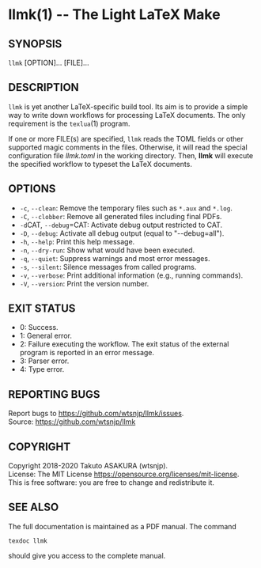 # llmk(1) -- The Light LaTeX Make

## SYNOPSIS

`llmk` [OPTION]... [FILE]...

## DESCRIPTION

`llmk` is yet another LaTeX-specific build tool. Its aim is to provide a simple way to write down workflows for processing LaTeX documents. The only requirement is the `texlua`(1) program.

If one or more FILE(s) are specified, `llmk` reads the TOML fields or other supported magic comments in the files. Otherwise, it will read the special configuration file _llmk.toml_ in the working directory. Then, **llmk** will execute the specified workflow to typeset the LaTeX documents.

## OPTIONS

* `-c`, `--clean`:
  Remove the temporary files such as `*.aux` and `*.log`.
* `-C`, `--clobber`:
  Remove all generated files including final PDFs.
* `-d`CAT, `--debug`=CAT:
  Activate debug output restricted to CAT.
* `-D`, `--debug`:
  Activate all debug output (equal to "--debug=all").
* `-h`, `--help`:
  Print this help message.
* `-n`, `--dry-run`:
  Show what would have been executed.
* `-q`, `--quiet`:
  Suppress warnings and most error messages.
* `-s`, `--silent`:
  Silence messages from called programs.
* `-v`, `--verbose`:
  Print additional information (e.g., running commands).
* `-V`, `--version`:
  Print the version number.

## EXIT STATUS

* 0:
  Success.
* 1:
  General error.
* 2:
  Failure executing the workflow. The exit status of the external program is reported in an error message.
* 3:
  Parser error.
* 4:
  Type error.

## REPORTING BUGS

Report bugs to <https://github.com/wtsnjp/llmk/issues>.  
Source: <https://github.com/wtsnjp/llmk>

## COPYRIGHT

Copyright 2018-2020 Takuto ASAKURA (wtsnjp).  
License: The MIT License <https://opensource.org/licenses/mit-license>.  
This is free software: you are free to change and redistribute it.

## SEE ALSO

The full documentation is maintained as a PDF manual. The command

```
texdoc llmk
```

should give you access to the complete manual.
